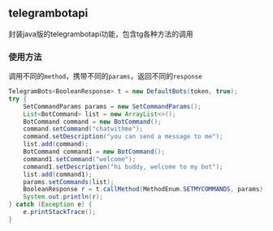 ## telegrambotapi

封装java版的telegrambotapi功能，包含tg各种方法的调用

### 使用方法

调用不同的`method`，携带不同的`params`，返回不同的`response`

```java
TelegramBots<BooleanResponse> t = new DefaultBots(token, true);
try {
    SetCommandParams params = new SetCommandParams();
    List<BotCommand> list = new ArrayList<>();
    BotCommand command = new BotCommand();
    command.setCommand("chatwithme");
    command.setDescription("you can send a message to me");
    list.add(command);
    BotCommand command1 = new BotCommand();
    command1.setCommand("welcome");
    command1.setDescription("hi buddy, welcome to my bot");
    list.add(command1);
    params.setCommands(list);
    BooleanResponse r = t.callMethod(MethodEnum.SETMYCOMMANDS, params);
    System.out.println(r);
} catch (Exception e) {
    e.printStackTrace();
}
```

